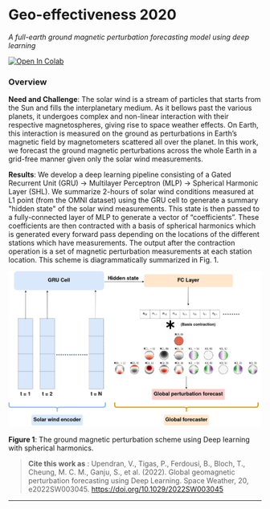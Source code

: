 # Geo-effectiveness 2020

*A full-earth ground magnetic perturbation forecasting model using deep learning*

[![Open In Colab](https://colab.research.google.com/assets/colab-badge.svg)](https://colab.research.google.com/github/spaceml-org/helionb-geoeff/blob/main/notebooks/01_geoeff_2020/storm_forecast.ipynb)

### Overview

**Need and Challenge**: The solar wind is a stream of particles that starts from the Sun and fills the interplanetary medium. As it bellows past the various planets, it undergoes complex and non-linear interaction with their respective magnetospheres, giving rise to space weather effects. On Earth, this interaction is measured on the ground as perturbations in Earth’s magnetic field by magnetometers scattered all over the planet. In this work, we forecast the ground magnetic perturbations across the whole Earth in a grid-free manner given only the solar wind measurements.

**Results**: We develop a deep learning pipeline consisting of a Gated Recurrent Unit (GRU) → Multilayer Perceptron (MLP) → Spherical Harmonic Layer (SHL). We summarize 2-hours of solar wind conditions measured at L1 point (from the OMNI dataset) using the GRU cell  to generate a summary "hidden state" of the solar wind measurements. This state is then passed to a fully-connected layer of MLP to generate a vector of “coefficients”. These coefficients are then contracted with a basis of spherical harmonics which is generated every forward pass depending on the locations of the different stations which have measurements. The output after the contraction operation is a set of magnetic perturbation measurements at each station location. This scheme is diagrammatically summarized in Fig. 1.

![img](./figure_one.png)

**Figure 1**: The ground magnetic perturbation scheme using Deep learning with spherical harmonics. 

> **Cite this work as** :  Upendran, V., Tigas, P., Ferdousi, B., Bloch, T., Cheung, M. C. M., Ganju, S., et al. (2022). Global geomagnetic perturbation forecasting using Deep Learning. Space Weather, 20, e2022SW003045. https://doi.org/10.1029/2022SW003045 

---

